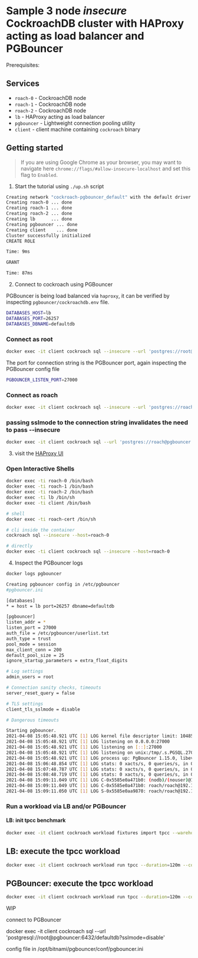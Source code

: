 # Sample 3 node *insecure* CockroachDB cluster with HAProxy acting as load balancer and PGBouncer

Prerequisites:

## Services
* `roach-0` - CockroachDB node
* `roach-1` - CockroachDB node
* `roach-2` - CockroachDB node
* `lb` - HAProxy acting as load balancer
* `pgbouncer` - Lightweight connection pooling utility
* `client` - client machine containing `cockroach` binary

## Getting started
>If you are using Google Chrome as your browser, you may want to navigate here `chrome://flags/#allow-insecure-localhost` and set this flag to `Enabled`.

1. Start the tutorial using `./up.sh` script

```bash
Creating network "cockroach-pgbouncer_default" with the default driver
Creating roach-0 ... done
Creating roach-1 ... done
Creating roach-2 ... done
Creating lb      ... done
Creating pgbouncer ... done
Creating client    ... done
Cluster successfully initialized
CREATE ROLE

Time: 9ms

GRANT

Time: 87ms
```

2. Connect to cockroach using PGBouncer

PGBouncer is being load balanced via `haproxy`, it can be verified by inspecting `pgbouncer/cockroachdb.env` file.

```bash
DATABASES_HOST=lb
DATABASES_PORT=26257
DATABASES_DBNAME=defaultdb
```

### Connect as root

```bash
docker exec -it client cockroach sql --insecure --url 'postgres://root@pgbouncer:27000'
```

The port for connection string is the PGBouncer port, again inspecting the PGBouncer config file

```bash
PGBOUNCER_LISTEN_PORT=27000
```

### Connect as roach

```bash
docker exec -it client cockroach sql --insecure --url 'postgres://roach@pgbouncer:27000'
```

### passing sslmode to the connection string invalidates the need to pass --insecure

```bash
docker exec -it client cockroach sql --url 'postgres://roach@pgbouncer:27000?sslmode=disable'
```

3. visit the [HAProxy UI](http://localhost:8081)

### Open Interactive Shells
```bash
docker exec -ti roach-0 /bin/bash
docker exec -ti roach-1 /bin/bash
docker exec -ti roach-2 /bin/bash
docker exec -ti lb /bin/sh
docker exec -ti client /bin/bash

# shell
docker exec -ti roach-cert /bin/sh

# cli inside the container
cockroach sql --insecure --host=roach-0

# directly
docker exec -ti client cockroach sql --insecure --host=roach-0
```

4. Inspect the PGBouncer logs

```bash
docker logs pgbouncer
```

```bash
Creating pgbouncer config in /etc/pgbouncer
#pgbouncer.ini

[databases]
* = host = lb port=26257 dbname=defaultdb

[pgbouncer]
listen_addr = *
listen_port = 27000
auth_file = /etc/pgbouncer/userlist.txt
auth_type = trust
pool_mode = session
max_client_conn = 200
default_pool_size = 25
ignore_startup_parameters = extra_float_digits

# Log settings
admin_users = root

# Connection sanity checks, timeouts
server_reset_query = false

# TLS settings
client_tls_sslmode = disable

# Dangerous timeouts

Starting pgbouncer.
2021-04-08 15:05:48.921 UTC [1] LOG kernel file descriptor limit: 1048576 (hard: 1048576); max_client_conn: 200, max expected fd use: 212
2021-04-08 15:05:48.921 UTC [1] LOG listening on 0.0.0.0:27000
2021-04-08 15:05:48.921 UTC [1] LOG listening on [::]:27000
2021-04-08 15:05:48.921 UTC [1] LOG listening on unix:/tmp/.s.PGSQL.27000
2021-04-08 15:05:48.921 UTC [1] LOG process up: PgBouncer 1.15.0, libevent 2.1.8-stable (epoll), adns: c-ares 1.15.0, tls: LibreSSL 2.7.5
2021-04-08 15:06:48.854 UTC [1] LOG stats: 0 xacts/s, 0 queries/s, in 0 B/s, out 0 B/s, xact 0 us, query 0 us, wait 0 us
2021-04-08 15:07:48.787 UTC [1] LOG stats: 0 xacts/s, 0 queries/s, in 0 B/s, out 0 B/s, xact 0 us, query 0 us, wait 0 us
2021-04-08 15:08:48.719 UTC [1] LOG stats: 0 xacts/s, 0 queries/s, in 0 B/s, out 0 B/s, xact 0 us, query 0 us, wait 0 us
2021-04-08 15:09:11.049 UTC [1] LOG C-0x5585e0a471b0: (nodb)/(nouser)@192.168.48.7:55214 registered new auto-database: db=roach
2021-04-08 15:09:11.049 UTC [1] LOG C-0x5585e0a471b0: roach/roach@192.168.48.7:55214 login attempt: db=roach user=roach tls=no
2021-04-08 15:09:11.050 UTC [1] LOG S-0x5585e0aa9870: roach/roach@192.168.48.5:26257 new connection to server (from 192.168.48.6:58200)
```

### Run a workload via LB and/or PGBouncer

#### LB: init tpcc benchmark

```bash
docker exec -it client cockroach workload fixtures import tpcc --warehouses=10 'postgresql://root@lb:26257/tpcc?sslmode=disable'
```

## LB: execute the tpcc workload

```bash
docker exec -it client cockroach workload run tpcc --duration=120m --concurrency=3 --max-rate=1000 --tolerate-errors --warehouses=10 --conns 60 --ramp=1m --workers=100 'postgresql://root@lb:26257/tpcc?sslmode=disable'
```

## PGBouncer: execute the tpcc workload

```bash
docker exec -it client cockroach workload run tpcc --duration=120m --concurrency=3 --max-rate=1000 --tolerate-errors --warehouses=10 --conns 60 --ramp=1m --workers=100 'postgresql://root@pgbouncer:27000/tpcc?sslmode=disable'
```








WIP

connect to PGBouncer

docker exec -it client cockroach sql --url 'postgresql://root@pgbouncer:6432/defaultdb?sslmode=disable'


config file in /opt/bitnami/pgbouncer/conf/pgbouncer.ini
